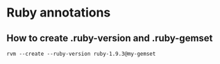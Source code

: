 # Ruby annotations
## How to create .ruby-version and .ruby-gemset
`rvm --create --ruby-version ruby-1.9.3@my-gemset`

